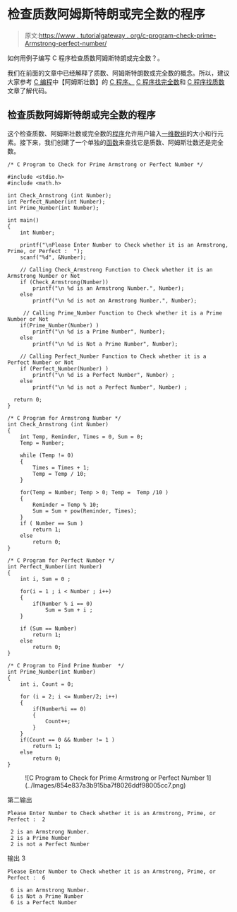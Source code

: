 # 检查质数阿姆斯特朗或完全数的程序

> 原文:[https://www . tutorialgateway . org/c-program-check-prime-Armstrong-perfect-number/](https://www.tutorialgateway.org/c-program-check-prime-armstrong-perfect-number/)

如何用例子编写 C 程序检查质数阿姆斯特朗或完全数？。

我们在前面的文章中已经解释了质数、阿姆斯特朗数或完全数的概念。所以，建议大家参考 [C 编程](https://www.tutorialgateway.org/c-programming/)中【阿姆斯壮数】的 [C 程序、](https://www.tutorialgateway.org/c-program-for-armstrong-number/) [C 程序找完全数](https://www.tutorialgateway.org/c-program-to-find-perfect-number/)和 [C 程序找质数](https://www.tutorialgateway.org/c-program-to-find-prime-number/)文章了解代码。

## 检查质数阿姆斯特朗或完全数的程序

这个检查质数、阿姆斯壮数或完全数的[程序](https://www.tutorialgateway.org/c-programming-examples/)允许用户输入[一维数组](https://www.tutorialgateway.org/array-in-c/)的大小和行元素。接下来，我们创建了一个单独的[函数](https://www.tutorialgateway.org/functions-in-c/)来查找它是质数、阿姆斯壮数还是完全数。

```
/* C Program to Check for Prime Armstrong or Perfect Number */

#include <stdio.h>
#include <math.h>

int Check_Armstrong (int Number);
int Perfect_Number(int Number); 
int Prime_Number(int Number); 

int main()
{
	int Number;

  	printf("\nPlease Enter Number to Check whether it is an Armstrong, Prime, or Perfect :  ");
  	scanf("%d", &Number);

 	// Calling Check_Armstrong Function to Check whether it is an Armstrong Number or Not
 	if (Check_Armstrong(Number))
    	printf("\n %d is an Armstrong Number.", Number);
  	else
    	printf("\n %d is not an Armstrong Number.", Number);

     // Calling Prime_Number Function to Check whether it is a Prime Number or Not
	if(Prime_Number(Number) )
   		printf("\n %d is a Prime Number", Number);
   	else
   		printf("\n %d is Not a Prime Number", Number);

	// Calling Perfect_Number Function to Check whether it is a Perfect Number or Not
	if (Perfect_Number(Number) ) 
    	printf("\n %d is a Perfect Number", Number) ;   
 	else   
    	printf("\n %d is not a Perfect Number", Number) ;   

  return 0;
}

/* C Program for Armstrong Number */
int Check_Armstrong (int Number)
{
	int Temp, Reminder, Times = 0, Sum = 0;
	Temp = Number;

	while (Temp != 0) 
	{
		Times = Times + 1;
     	Temp = Temp / 10;
 	}

  	for(Temp = Number; Temp > 0; Temp =  Temp /10 )
   	{
    	Reminder = Temp % 10;
    	Sum = Sum + pow(Reminder, Times);
   	}
  	if ( Number == Sum )
  		return 1;
  	else
	 	return 0; 	
}

/* C Program for Perfect Number */
int Perfect_Number(int Number)   
{
	int i, Sum = 0 ;   

 	for(i = 1 ; i < Number ; i++)   
  	{
  		if(Number % i == 0)
		    Sum = Sum + i ;   
  	}    

 	if (Sum == Number) 
    	return 1;   
 	else   
    	return 0;   
}

/* C Program to Find Prime Number  */
int Prime_Number(int Number)
{
	int i, Count = 0;

	for (i = 2; i <= Number/2; i++)
   	{
    	if(Number%i == 0)
     	{
       		Count++;
     	} 
    }
   	if(Count == 0 && Number != 1 )
   		return 1;
   	else
   		return 0;
}
```

<figure class="wp-block-image">![C Program to Check for Prime Armstrong or Perfect Number 1](../Images/854e837a3b915ba7f8026ddf98005cc7.png)</figure>

第二输出

```
Please Enter Number to Check whether it is an Armstrong, Prime, or Perfect :  2

 2 is an Armstrong Number.
 2 is a Prime Number
 2 is not a Perfect Number
```

输出 3

```
Please Enter Number to Check whether it is an Armstrong, Prime, or Perfect :  6

 6 is an Armstrong Number.
 6 is Not a Prime Number
 6 is a Perfect Number
```